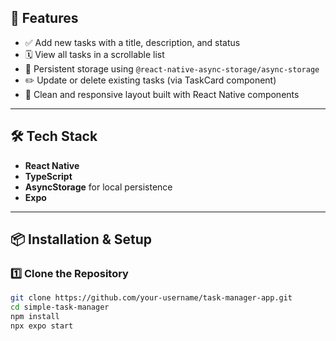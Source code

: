 ## 🚀 Features

- ✅ Add new tasks with a title, description, and status
- 🗓️ View all tasks in a scrollable list
- 💾 Persistent storage using `@react-native-async-storage/async-storage`
- ✏️ Update or delete existing tasks (via TaskCard component)
- 📱 Clean and responsive layout built with React Native components

---

## 🛠️ Tech Stack

- **React Native**
- **TypeScript**
- **AsyncStorage** for local persistence
- **Expo**

---

## 📦 Installation & Setup

### 1️⃣ Clone the Repository

```bash
git clone https://github.com/your-username/task-manager-app.git
cd simple-task-manager
npm install
npx expo start
```
